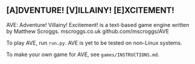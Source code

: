 [A]DVENTURE! [V]ILLAINY! [E]XCITEMENT!
--------------------------------------

AVE: Adventure! Villainy! Excitement! is a text-based game engine
written by Matthew Scroggs.
                                            mscroggs.co.uk
                                            github.com/mscroggs/AVE

To play AVE, run `run.py`. AVE is yet to be tested on non-Linux
systems.

To make your own game for AVE, see `games/INSTRUCTIONS.md`.

